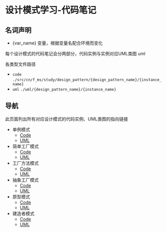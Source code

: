 # 设计模式学习-代码笔记

## 名词声明

- {var_name}
  变量，根据变量名配合环境而变化

每个设计模式的代码笔记会分两部分，代码实例与实例对应UML类图
uml

各类型文件路径

- `code`
  `./src/cn/f_ms/study/design_pattern/{design_pattern_name}/{instance_name}`
- `uml`
  `./uml/{design_pattern_name}/{instance_name}`

## 导航

此页面列出所有对应设计模式的代码实例、UML类图的指向链接

- 单例模式
    - [Code](https://github.com/imfms/design-pattern-study-code-note/tree/master/src/cn/f_ms/study/design_pattern/p01singleton)
    - [UML](https://github.com/imfms/design-pattern-study-code-note/tree/master/uml/01_singleton)
- 简单工厂模式
    - [Code](https://github.com/imfms/design-pattern-study-code-note/tree/master/src/cn/f_ms/study/design_pattern/p02simple_factory)
    - [UML](https://github.com/imfms/design-pattern-study-code-note/tree/master/uml/02_simple_factory)
- 工厂方法模式
    - [Code](https://github.com/imfms/design-pattern-study-code-note/tree/master/src/cn/f_ms/study/design_pattern/p03factory_method)
    - [UML](https://github.com/imfms/design-pattern-study-code-note/tree/master/uml/03_factory_method)
- 抽象工厂模式
    - [Code](https://github.com/imfms/design-pattern-study-code-note/tree/master/src/cn/f_ms/study/design_pattern/p04abstract_factory)
    - [UML](https://github.com/imfms/design-pattern-study-code-note/tree/master/uml/04_abstract_factory)
- 原型模式
    - [Code](https://github.com/imfms/design-pattern-study-code-note/tree/master/src/cn/f_ms/study/design_pattern/p05prototype)
    - [UML](https://github.com/imfms/design-pattern-study-code-note/tree/master/uml/05_prototype)
- 建造者模式
    - [Code](https://github.com/imfms/design-pattern-study-code-note/tree/master/src/cn/f_ms/study/design_pattern/p06builder)
    - [UML](https://github.com/imfms/design-pattern-study-code-note/tree/master/uml/06_builder)
